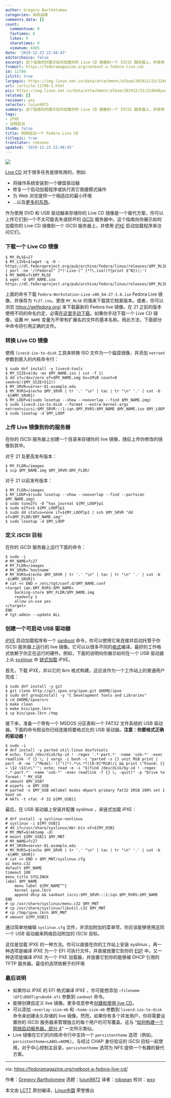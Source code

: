 ```yaml
---
author: Gregory Bartholomew
categories: 系统运维
comments_data: []
count:
  commentnum: 0
  favtimes: 0
  likes: 0
  sharetimes: 0
  viewnum: 4385
date: '2019-12-23 22:48:43'
editorchoice: false
excerpt: 这个指南向你展示如何加载你的 Live CD 镜像到一个 ISCSI 服务器上，并使用 iPXE 启动加载程序来访问它们。
fromurl: https://fedoramagazine.org/netboot-a-fedora-live-cd/
id: 11708
islctt: true
largepic: https://img.linux.net.cn/data/attachment/album/201912/23/224848yaa09am9i3svmxxs.jpg
url: /article-11708-1.html
pic: https://img.linux.net.cn/data/attachment/album/201912/23/224848yaa09am9i3svmxxs.jpg.thumb.jpg
related: []
reviewer: wxy
selector: lujun9972
summary: 这个指南向你展示如何加载你的 Live CD 镜像到一个 ISCSI 服务器上，并使用 iPXE 启动加载程序来访问它们。
tags:
- iPXE
- 远程启动
thumb: false
title: 网络启动一个 Fedora Live CD
titlepic: true
translator: robsean
updated: '2019-12-23 22:48:43'
---
```


![](/data/attachment/album/201912/23/224848yaa09am9i3svmxxs.jpg)


[Live CD](https://en.wikipedia.org/wiki/Live_CD) 对于很多任务是很有用的，例如:


* 将操作系统安装到一个硬盘驱动器
* 修复一个启动加载程序或执行其它救援模式操作
* 为 Web 浏览提供一个相适应的最小环境
* …以及[更多的东西](https://en.wikipedia.org/wiki/Live_CD#Uses)。


作为使用 DVD 和 USB 驱动器来存储你的 Live CD 镜像是一个替代方案，你可以上传它们到一个不太可能丢失或损坏的 [iSCSI](https://en.wikipedia.org/wiki/ISCSI) 服务器中。这个指南向你展示如何加载你的 Live CD 镜像到一个 ISCSI 服务器上，并使用 [iPXE](https://ipxe.org/) 启动加载程序来访问它们。


### 下载一个 Live CD 镜像



```
$ MY_RLSE=27
$ MY_LIVE=$(wget -q -O - https://dl.fedoraproject.org/pub/archive/fedora/linux/releases/$MY_RLSE/Workstation/x86_64/iso | perl -ne '/(Fedora[^ ]*?-Live-[^ ]*?\.iso)(?{print $^N})/;')
$ MY_NAME=fc$MY_RLSE 
$ wget -O $MY_NAME.iso https://dl.fedoraproject.org/pub/archive/fedora/linux/releases/$MY_RLSE/Workstation/x86_64/iso/$MY_LIVE
```

上面的命令下载 `Fedora-Workstation-Live-x86_64-27-1.6.iso` Fedora Live 镜像，并保存为 `fc27.iso`。更改 `MY_RLSE` 的值来下载其它档案版本。或者，你可以浏览 <https://getfedora.org/> 来下载最新的 Fedora live 镜像。在 21 之前的版本使用不同的命名约定，必需[在这里手动下载](https://dl.fedoraproject.org/pub/archive/fedora/linux/releases/https://dl.fedoraproject.org/pub/archive/fedora/linux/releases/)。如果你手动下载一个 Live CD 镜像，设置 `MY_NAME` 变量为不带有扩展名的文件的基本名称。用此方法，下面部分中命令将引用正确的文件。


### 转换 Live CD 镜像


使用 `livecd-iso-to-disk` 工具来转换 ISO 文件为一个磁盘镜像，并添加 `netroot` 参数到嵌入的内核命令行：



```
$ sudo dnf install -y livecd-tools
$ MY_SIZE=$(du -ms $MY_NAME.iso | cut -f 1)
$ dd if=/dev/zero of=$MY_NAME.img bs=1MiB count=0 seek=$(($MY_SIZE+512)) 
$ MY_SRVR=server-01.example.edu 
$ MY_RVRS=$(echo $MY_SRVR | tr '.' "\n" | tac | tr "\n" '.' | cut -b -${#MY_SRVR}) 
$ MY_LOOP=$(sudo losetup --show --nooverlap --find $MY_NAME.img) 
$ sudo livecd-iso-to-disk --format --extra-kernel-args netroot=iscsi:$MY_SRVR:::1:iqn.$MY_RVRS:$MY_NAME $MY_NAME.iso $MY_LOOP 
$ sudo losetup -d $MY_LOOP
```

### 上传 Live 镜像到你的服务器


在你的 ISCSI 服务器上创建一个目录来存储你的 live 镜像，随后上传你修改的镜像到其中。


对于 21 及更高发布版本：



```
$ MY_FLDR=/images 
$ scp $MY_NAME.img $MY_SRVR:$MY_FLDR/
```

对于 21 以前发布版本：



```
$ MY_FLDR=/images 
$ MY_LOOP=$(sudo losetup --show --nooverlap --find --partscan $MY_NAME.img) 
$ sudo tune2fs -O ^has_journal ${MY_LOOP}p1 
$ sudo e2fsck ${MY_LOOP}p1 
$ sudo dd status=none if=${MY_LOOP}p1 | ssh $MY_SRVR "dd of=$MY_FLDR/$MY_NAME.img" 
$ sudo losetup -d $MY_LOOP
```

### 定义 iSCSI 目标


在你的 iSCSI 服务器上运行下面的命令：



```
$ sudo -i 
# MY_NAME=fc27 
# MY_FLDR=/images 
# MY_SRVR=`hostname` 
# MY_RVRS=$(echo $MY_SRVR | tr '.' "\n" | tac | tr "\n" '.' | cut -b -${#MY_SRVR}) 
# cat << END > /etc/tgt/conf.d/$MY_NAME.conf 
<target iqn.$MY_RVRS:$MY_NAME>
    backing-store $MY_FLDR/$MY_NAME.img
    readonly 1
    allow-in-use yes 
</target> 
END 
# tgt-admin --update ALL
```

### 创建一个可启动 USB 驱动器


[iPXE](https://ipxe.org/) 启动加载程序有一个 [sanboot](http://ipxe.org/cmd/sanboot/) 命令，你可以使用它来连接并启动托管于你 ISCSI 服务器上运行的 live 镜像。它可以以很多不同的[格式](https://ipxe.org/appnote/buildtargets#boot_type)编译。最好的工作格式依赖于你正在运行的硬件。例如，下面的说明向你展示如何在一个 USB 驱动器上从 [syslinux](https://www.syslinux.org/wiki/index.php?title=SYSLINUX) 中 [链式加载](https://en.wikipedia.org/wiki/Chain_loading) iPXE。


首先，下载 iPXE，并以它的 lkrn 格式构建。这应该作为一个工作站上的普通用户完成：



```
$ sudo dnf install -y git 
$ git clone http://git.ipxe.org/ipxe.git $HOME/ipxe 
$ sudo dnf groupinstall -y "C Development Tools and Libraries"
$ cd $HOME/ipxe/src 
$ make clean 
$ make bin/ipxe.lkrn 
$ cp bin/ipxe.lkrn /tmp
```

接下来，准备一个带有一个 MSDOS 分区表和一个 FAT32 文件系统的 USB 驱动器。下面的命令假设你已经连接将要格式化的 USB 驱动器。**注意：你要格式正确的驱动器！**



```
$ sudo -i 
# dnf install -y parted util-linux dosfstools 
# echo; find /dev/disk/by-id ! -regex '.*-part.*' -name 'usb-*' -exec readlink -f {} \; | xargs -i bash -c "parted -s {} unit MiB print | perl -0 -ne '/^Model: ([^(]*).*\n.*?([0-9]*MiB)/i && print \"Found: {} = \$2 \$1\n\"'"; echo; read -e -i "$(find /dev/disk/by-id ! -regex '.*-part.*' -name 'usb-*' -exec readlink -f {} \; -quit)" -p "Drive to format: " MY_USB
# umount $MY_USB? 
# wipefs -a $MY_USB 
# parted -s $MY_USB mklabel msdos mkpart primary fat32 1MiB 100% set 1 boot on 
# mkfs -t vfat -F 32 ${MY_USB}1
```

最后，在 USB 驱动器上安装并配置 syslinux ，来链式加载 iPXE：



```
# dnf install -y syslinux-nonlinux 
# syslinux -i ${MY_USB}1 
# dd if=/usr/share/syslinux/mbr.bin of=${MY_USB} 
# MY_MNT=$(mktemp -d) 
# mount ${MY_USB}1 $MY_MNT 
# MY_NAME=fc27 
# MY_SRVR=server-01.example.edu 
# MY_RVRS=$(echo $MY_SRVR | tr '.' "\n" | tac | tr "\n" '.' | cut -b -${#MY_SRVR}) 
# cat << END > $MY_MNT/syslinux.cfg
ui menu.c32
default $MY_NAME
timeout 100
menu title SYSLINUX
label $MY_NAME
    menu label ${MY_NAME^^}
    kernel ipxe.lkrn
    append dhcp && sanboot iscsi:$MY_SRVR:::1:iqn.$MY_RVRS:$MY_NAME
END 
# cp /usr/share/syslinux/menu.c32 $MY_MNT 
# cp /usr/share/syslinux/libutil.c32 $MY_MNT 
# cp /tmp/ipxe.lkrn $MY_MNT 
# umount ${MY_USB}1
```

通过简单地编辑 `syslinux.cfg` 文件，并添加附加的菜单项，你应该能够使用这同一个 USB 驱动器来网络启动附加的 ISCSI 目标。


这仅是加载 IPXE 的一种方法。你可以直接在你的工作站上安装 syslinux 。再一种选项是编译 iPXE 为一个 EFI 可执行文件，并直接放置它到你的 [ESP](https://en.wikipedia.org/wiki/EFI_system_partition) 中。又一种选项是编译 iPXE 为一个 PXE 加载器，并放置它到你的能够被 DHCP 引用的 TFTP 服务器。最佳的选项依赖于的环境


### 最后说明


* 如果你以 IPXE 的 EFI 格式编译 IPXE ，你可能想添加 `–filename \EFI\BOOT\grubx64.efi` 参数到 `sanboot` 命令。
* 能够创建自定义 live 镜像。更多信息参考[创建和使用 live CD](https://docs.fedoraproject.org/en-US/quick-docs/creating-and-using-a-live-installation-image/#proc_creating-and-using-live-cd)。
* 可以添加 `–overlay-size-mb` 和 `–home-size-mb` 参数到 `livecd-iso-to-disk` 命令来创建永久存储的 live 镜像。然而，如果你有多个并发用户，你将需要设置你的 ISCSI 服务器来管理独立的每个用户的可写覆盖。这与 “[如何构建一个网络启动服务器，部分 4](https://fedoramagazine.org/how-to-build-a-netboot-server-part-4/)” 一文所示类似。
* Live 镜像在它们的内核命令行中支持一个 `persistenthome` 选项（例如， `persistenthome=LABEL=HOME`）。与经过 CHAP 身份验证的 iSCSI 目标一起使用，对于中心控制主目录，`persistenthome` 选项为 NFS 提供一个有趣的替代方案。




---


via: <https://fedoramagazine.org/netboot-a-fedora-live-cd/>


作者：[Gregory Bartholomew](https://fedoramagazine.org/author/glb/) 选题：[lujun9972](https://github.com/lujun9972) 译者：[robsean](https://github.com/robsean) 校对：[wxy](https://github.com/wxys)


本文由 [LCTT](https://github.com/LCTT/TranslateProject) 原创编译，[Linux中国](https://linux.cn/) 荣誉推出